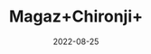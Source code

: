 ---
title: 'Magaz+Chironji+'
date: '2022-08-25' 
metatag: '' 
inventory: '0' 
draft: false 
# meta description 
shortDescripton: ''
description: 'Seed'
longdescription: ''
featured: True
# product Price
price: '80.0'
# Product Short Description
shortDescription: ''
productID: 'F2F8CF67-9B24-ED11-9968-005056B3A416'
type: 'products'
category: 'Seed' 
thumnailproduct: 'https://aminsaddiquidawakhana.eralive.net/images/products/F2F8CF67-9B24-ED11-9968-005056B3A4161.png' 
images:
  - image: 'images/products/F2F8CF67-9B24-ED11-9968-005056B3A4161.png'  
Variants:
---